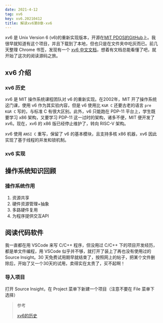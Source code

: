 ```yaml
---
date: 2021-4-12
tag: xv6
key: xv6.20210412
title: 解读xv6第0章-xv6
---
```


xv6 是 Unix Version 6 (v6)的重新实现版本，开源在[MIT PDOS的GitHub](https://github.com/mit-pdos/xv6-public)上。我很早就知道有这个项目，并且下载到了本地，但也只是在文件夹中吃灰而已。前几天整理 Chrome 书签，发现有一个 [xv6 中文文档](https://th0ar.gitbooks.io/xv6-chinese)，想着有文档总能看懂了吧，就开始了这次的阅读源码之旅。

## xv6 介绍

### xv6 历史

xv6 是 MIT 操作系统课程团队对 v6 的重新实现。在2002年，MIT 开了操作系统这门课，使用 v6 作为其实验内容，但是 v6 使用比 `K&R C` 还要古老的语言 `pre K&R C` 写的，与标准 C 有很大区别。此外，v6 只能跑在 PDP-11 平台上，学生既要学习 x86 架构，又要学习 PDP-11 这一过时的架构，诸多不便，MIT 便开发了 xv6。现在，xv6 的 x86 版已经停止维护了，转向 RISC-V 架构。

xv6 使用 `ANSI C` 重写，保留了 v6 的基本模块，且支持多核 x86 机器，xv6 因此实现了基于线程的并发和锁机制。

### xv6 实现



## 操作系统知识回顾

### 操作系统作用

1. 资源共享
2. 硬件资源管理+抽象
3. 多路硬件复用
4. 为程序提供交互API

## 阅读代码软件

我一直都在用 VSCode 来写 C/C++ 程序，但没用过 C/C++ 下的项目开发经历，都是单文件编程，用 VSCode 似乎并不够，就打开了装上了再也没有使用过的 Source Insight。30 天免费试用期早就结束了，按照网上的帖子，把某个文件删除后，开始了又一个30天的试用，卖得实在太贵了，买不起啊！

### 导入项目

打开 Source Insight，在 Project 菜单下新建一个项目（注意不要在 File 菜单下选择）

> 参考
>
> [xv6的历史](https://pdos.csail.mit.edu/6.828/2017/xv6.html)

